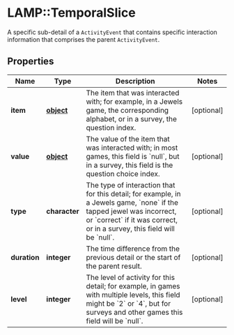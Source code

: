 # LAMP::TemporalSlice

A specific sub-detail of a `ActivityEvent` that contains specific  interaction information that comprises the parent `ActivityEvent`.
## Properties
Name | Type | Description | Notes
------------ | ------------- | ------------- | -------------
**item** | [**object**](.md) | The item that was interacted with; for example, in a Jewels game, the  corresponding alphabet, or in a survey, the question index. | [optional] 
**value** | [**object**](.md) | The value of the item that was interacted with; in most games,  this field is  &#x60;null&#x60;, but in a survey, this field is the question  choice index. | [optional] 
**type** | **character** | The type of interaction that for this detail; for example, in  a Jewels game,  &#x60;none&#x60; if the tapped jewel was  incorrect, or &#x60;correct&#x60; if it was correct, or in  a  survey, this field will be &#x60;null&#x60;. | [optional] 
**duration** | **integer** | The time difference from the previous detail or the  start of the parent result. | [optional] 
**level** | **integer** | The level of activity for this detail; for example, in  games with multiple  levels, this field might be &#x60;2&#x60; or  &#x60;4&#x60;, but for surveys and other games this field  will be &#x60;null&#x60;. | [optional] 


